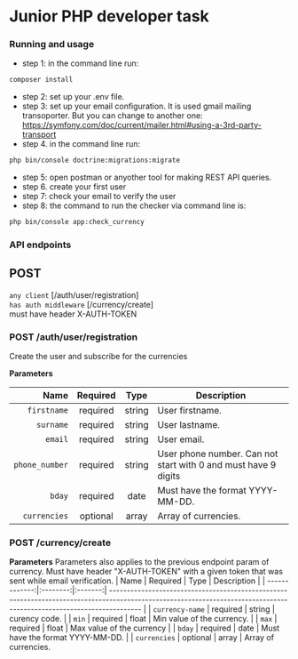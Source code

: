 # Junior PHP developer task

### Running and usage
* step 1: in the command line run:
```bash
composer install
```
* step 2: set up your .env file.
* step 3: set up your email configuration. It is used gmail mailing transoporter. But you can change to another one: https://symfony.com/doc/current/mailer.html#using-a-3rd-party-transport
* step 4. in the command line run:
```bash
php bin/console doctrine:migrations:migrate
```
* step 5: open postman or anyother tool for making REST API queries.
* step 6. create your first user
* step 7: check your email to verify the user
* step 8: the command to run the checker via command line is:
```bash
php bin/console app:check_currency
```

### API endpoints
## POST
`any client` [/auth/user/registration]<br/>
`has auth middleware` [/currency/create]<br/> must have header X-AUTH-TOKEN

### POST /auth/user/registration
Create the user and subscribe for the currencies

**Parameters**

|          Name | Required |  Type   | Description                                                                                                                                                           |
| -------------:|:--------:|:-------:| --------------------------------------------------------------------------------------------------------------------------------------------------------------------- |
|     `firstname` | required | string  | User firstname.                                                                      |
|     `surname` | required | string  | User lastname.                                                                     |
|     `email` | required | string  | User email.                                                                     |
|     `phone_number` | required | string  | User phone number. Can not start with 0 and must have 9 digits                                                                     |
|     `bday` | required | date  | Must have the format YYYY-MM-DD.                                                                     |
|     `currencies` | optional | array  | Array of currencies.                                                                     |

### POST /currency/create

**Parameters**
Parameters also applies to the previous endpoint param of currency. Must have header "X-AUTH-TOKEN" with a given token that was sent while email verification.
|          Name | Required |  Type   | Description                                                                                                                                                           |
| -------------:|:--------:|:-------:| --------------------------------------------------------------------------------------------------------------------------------------------------------------------- |
|     `currency-name` | required | string  | curency code.                                                                      |
|     `min` | required | float  | Min value of the currency.                                                                     |
|     `max` | required | float  | Max value of the currency                                                                     |
|     `bday` | required | date  | Must have the format YYYY-MM-DD.                                                                     |
|     `currencies` | optional | array  | Array of currencies.     
